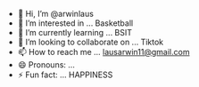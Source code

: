 - 👋 Hi, I’m @arwinlaus
- 👀 I’m interested in ... Basketball
- 🌱 I’m currently learning ... BSIT
- 💞️ I’m looking to collaborate on ... Tiktok
- 📫 How to reach me ... lausarwin11@gmail.com
- 😄 Pronouns: ...
- ⚡ Fun fact: ... HAPPINESS

<!---
arwinlaus/arwinlaus is a ✨ special ✨ repository because its `README.md` (this file) appears on your GitHub profile.
You can click the Preview link to take a look at your changes.
--->
